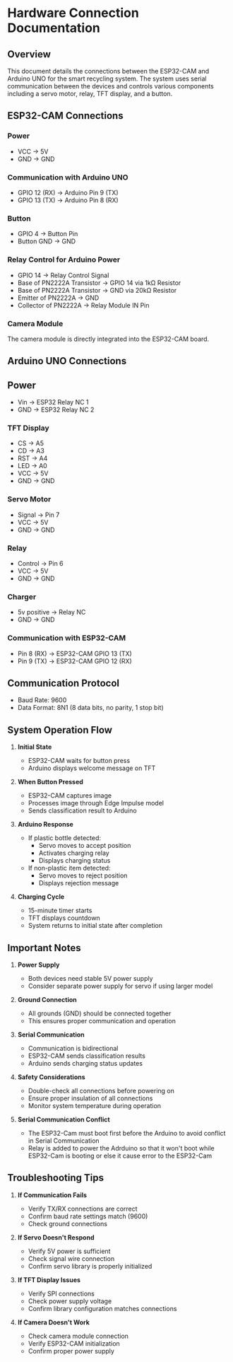 # Hardware Connection Documentation

## Overview
This document details the connections between the ESP32-CAM and Arduino UNO for the smart recycling system. The system uses serial communication between the devices and controls various components including a servo motor, relay, TFT display, and a button.

## ESP32-CAM Connections

### Power
- VCC → 5V
- GND → GND

### Communication with Arduino UNO
- GPIO 12 (RX) → Arduino Pin 9 (TX)
- GPIO 13 (TX) → Arduino Pin 8 (RX)

### Button
- GPIO 4 → Button Pin
- Button GND → GND

### Relay Control for Arduino Power
- GPIO 14 → Relay Control Signal
- Base of PN2222A Transistor → GPIO 14 via 1kΩ Resistor
- Base of PN2222A Transistor → GND via 20kΩ Resistor
- Emitter of PN2222A → GND
- Collector of PN2222A → Relay Module IN Pin

### Camera Module
The camera module is directly integrated into the ESP32-CAM board.

## Arduino UNO Connections

## Power
- Vin → ESP32 Relay NC 1
- GND → ESP32 Relay NC 2

### TFT Display
- CS  → A5
- CD  → A3
- RST → A4
- LED → A0
- VCC → 5V
- GND → GND

### Servo Motor
- Signal → Pin 7
- VCC → 5V
- GND → GND

### Relay
- Control → Pin 6
- VCC → 5V
- GND → GND

### Charger
- 5v positive → Relay NC
- GND → GND

### Communication with ESP32-CAM
- Pin 8 (RX) → ESP32-CAM GPIO 13 (TX)
- Pin 9 (TX) → ESP32-CAM GPIO 12 (RX)

## Communication Protocol
- Baud Rate: 9600
- Data Format: 8N1 (8 data bits, no parity, 1 stop bit)

## System Operation Flow

1. **Initial State**
   - ESP32-CAM waits for button press
   - Arduino displays welcome message on TFT

2. **When Button Pressed**
   - ESP32-CAM captures image
   - Processes image through Edge Impulse model
   - Sends classification result to Arduino

3. **Arduino Response**
   - If plastic bottle detected:
     - Servo moves to accept position
     - Activates charging relay
     - Displays charging status
   - If non-plastic item detected:
     - Servo moves to reject position
     - Displays rejection message

4. **Charging Cycle**
   - 15-minute timer starts
   - TFT displays countdown
   - System returns to initial state after completion

## Important Notes

1. **Power Supply**
   - Both devices need stable 5V power supply
   - Consider separate power supply for servo if using larger model

2. **Ground Connection**
   - All grounds (GND) should be connected together
   - This ensures proper communication and operation

3. **Serial Communication**
   - Communication is bidirectional
   - ESP32-CAM sends classification results
   - Arduino sends charging status updates

4. **Safety Considerations**
   - Double-check all connections before powering on
   - Ensure proper insulation of all connections
   - Monitor system temperature during operation

5. **Serial Communication Conflict**
   - The ESP32-Cam must boot first before the Arduino to avoid conflict in Serial Communication
   - Relay is added to power the Adrduino so that it won't boot while ESP32-Cam is booting or else it cause error to the ESP32-Cam

## Troubleshooting Tips

1. **If Communication Fails**
   - Verify TX/RX connections are correct
   - Confirm baud rate settings match (9600)
   - Check ground connections

2. **If Servo Doesn't Respond**
   - Verify 5V power is sufficient
   - Check signal wire connection
   - Confirm servo library is properly initialized

3. **If TFT Display Issues**
   - Verify SPI connections
   - Check power supply voltage
   - Confirm library configuration matches connections

4. **If Camera Doesn't Work**
   - Check camera module connection
   - Verify ESP32-CAM initialization
   - Confirm proper power supply
